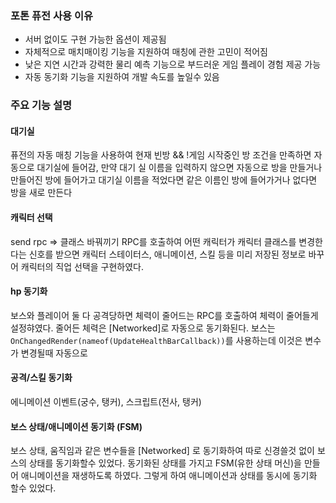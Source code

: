 ### 포톤 퓨전 사용 이유
- 서버 없이도 구현 가능한 옵션이 제공됨
- 자체적으로 매치매이킹 기능을 지원하여 매칭에 관한 고민이 적어짐
- 낮은 지연 시간과 강력한 물리 예측 기능으로 부드러운 게임 플레이 경험 제공 가능
- 자동 동기화 기능을 지원하여 개발 속도를 높일수 있음
### 주요 기능 설명
#### 대기실
퓨전의 자동 매칭 기능을 사용하여 현재 빈방 && !게임 시작중인 방 조건을 만족하면 자동으로 대기실에 들어감, 만약 대기 실 이름을 입력하지 않으면 자동으로 방을 만들거나 만들어진 방에 들어가고 대기실 이름을 적었다면 같은 이름인 방에 들어가거나 없다면 방을 새로 만든다
#### 캐릭터 선택
send rpc => 클래스 바꿔끼기
RPC를 호출하여 어떤 캐릭터가 캐릭터 클래스를 변경한다는 신호를 받으면 캐릭터 스테이터스, 애니메이션, 스킬 등을 미리 저장된 정보로 바꾸어 캐릭터의 직업 선택을 구현하였다.
#### hp 동기화
보스와 플레이어 둘 다 공격당하면 체력이 줄어드는 RPC를 호출하여 체력이 줄어들게 설정햐였다. 줄어든 체력은 \[Networked\]로 자동으로 동기화된다.
보스는 `OnChangedRender(nameof(UpdateHealthBarCallback))`를 사용하는데 이것은 변수가 변경될때 자동으로 
#### 공격/스킬 동기화
에니메이션 이벤트(궁수, 탱커), 스크립트(전사, 탱커)
#### 보스 상태/애니메이션 동기화 (FSM)
보스 상태, 움직임과 같은 변수들을 \[Networked\] 로 동기화하여 따로 신경쓸것 없이 보스의 상태를 동기화할수 있었다. 동기화된 상태를 가지고 FSM(유한 상태 머신)을 만들어 애니메이션을 재생하도록 하였다. 그렇게 하여 애니메이션과 상태를 동시에 동기화 할수 있었다.